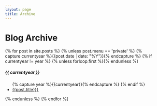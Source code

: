 ```yaml
---
layout: page
title: Archive
---
```

<div class="sidebar-archive">
    <div class="post">
        <h1>Blog Archive</h1>
        {% for post in site.posts %}
            {% unless post.menu == 'private' %}
            {% capture currentyear %}{{post.date | date: "%Y"}}{% endcapture %}
            {% if currentyear != year %}
                {% unless forloop.first %}</ul>{% endunless %}
                    <h5>{{ currentyear }}</h5>
                    <ul class="posts">
                    {% capture year %}{{currentyear}}{% endcapture %}
                {% endif %}
            <li><a href="{{post.url | prepend: site.baseurl | prepend: site.url}}">{{post.title}}}</a></li></ul>
            {% endunless %}
        {% endfor %}
    </div>
</div>